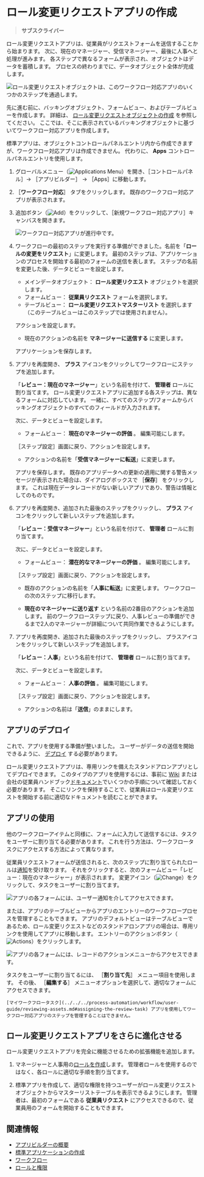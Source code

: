 # ロール変更リクエストアプリの作成

> **サブスクライバー**

ロール変更リクエストアプリは、従業員がリクエストフォームを送信することから始まります。 次に、現在のマネージャー、受信マネージャー、最後に人事へと処理が進みます。 各ステップで異なるフォームが表示され、オブジェクトはデータを蓄積します。 プロセスの終わりまでに、データオブジェクト全体が完成します。

![ロール変更リクエストオブジェクトは、このワークフロー対応アプリのいくつかのステップを通過します。](./creating-the-role-change-request-object/images/01.png)

先に進む前に、バッキングオブジェクト、フォームビュー、およびテーブルビューを作成します。 詳細は、 [ロール変更リクエストオブジェクトの作成](./creating-the-role-change-request-object.md) を参照してください。 ここでは、そこに表示されているバッキングオブジェクトに基づいてワークフロー対応アプリを作成します。

標準アプリは、オブジェクトコントロールパネルエントリ内から作成できますが、ワークフロー対応アプリは作成できません。 代わりに、 **Apps** コントロールパネルエントリを使用します。

1. グローバルメニュー（![Applications Menu](../../../images/icon-applications-menu.png)）を開き、［コントロールパネル］&rarr; ［アプリビルダー］ &rarr; ［Apps］に移動します。

1. ［**ワークフロー対応**］ タブをクリックします。 既存のワークフロー対応アプリが表示されます。

1. 追加ボタン（![Add](../../../images/icon-add.png)）をクリックして、［新規ワークフロー対応アプリ］キャンバスを開きます。

   ![ワークフロー対応アプリが進行中です。](./creating-a-workflow-powered-application/images/01.png)

1. ワークフローの最初のステップを実行する準備ができました。名前を「**ロールの変更をリクエスト**」に変更します。 最初のステップは、アプリケーションのプロセスを開始する最初のフォームの送信を表します。 ステップの名前を変更した後、データとビューを設定します。

   - メインデータオブジェクト： **ロール変更リクエスト** オブジェクトを選択します。
   - フォームビュー： **従業員リクエスト** フォームを選択します。
   - テーブルビュー： **ロール変更リクエストマスターリスト** を選択します（このテーブルビューはこのステップでは使用されません）。

   アクションを設定します。

   - 現在のアクションの名前を **マネージャーに送信する** に変更します。

   アプリケーションを保存します。

1. アプリを再度開き、 **プラス** アイコンをクリックしてワークフローにステップを追加します。

   「**レビュー：現在のマネージャー**」という名前を付けて、 **管理者** ロールに割り当てます。 ロール変更リクエストアプリに追加する各ステップは、異なるフォームに対応しています。 一緒に、すべてのステップ/フォームからバッキングオブジェクトのすべてのフィールドが入力されます。

   次に、データとビューを設定します。

   - フォームビュー： **現在のマネージャーの評価** 。 編集可能にします。

   ［ステップ設定］画面に戻り、アクションを設定します。

   - アクションの名前を「**受信マネージャーに転送**」に変更します。

   アプリを保存します。 既存のアプリデータへの更新の適用に関する警告メッセージが表示された場合は、ダイアログボックスで ［**保存**］ をクリックします。 これは現在データレコードがない新しいアプリであり、警告は情報としてのものです。

1. アプリを再度開き、追加された最後のステップをクリックし、 **プラス** アイコンをクリックして新しいステップを追加します。

   「**レビュー：受信マネージャー**」という名前を付けて、 **管理者** ロールに割り当てます。

   次に、データとビューを設定します。

   - フォームビュー： **潜在的なマネージャーの評価** 。 編集可能にします。

   ［ステップ設定］画面に戻り、アクションを設定します。

   - 既存のアクションの名前を「**人事に転送**」に変更します。 ワークフローの次のステップに移行します。

   - **現在のマネージャーに送り返す** という名前の2番目のアクションを追加します。 前のワークフローステップに戻り、人事レビューの準備ができるまで2人のマネージャーが詳細について共同作業できるようにします。

1. アプリを再度開き、追加された最後のステップをクリックし、 プラスアイコンをクリックして新しいステップを追加します。

   「**レビュー：人事**」という名前を付けて、 **管理者** ロールに割り当てます。

   次に、データとビューを設定します。

   - フォームビュー： **人事の評価** 。 編集可能にします。

   ［ステップ設定］画面に戻り、アクションを設定します。

   - アクションの名前は「**送信**」のままにします。

<a name="アプリのデプロイ" />

## アプリのデプロイ

これで、アプリを使用する準備が整いました。 ユーザーがデータの送信を開始できるように、 [デプロイ](./creating-a-standard-application.md#deploying-the-application) する必要があります。

ロール変更リクエストアプリは、専用リンクを備えたスタンドアロンアプリとしてデプロイできます。 このタイプのアプリを使用するには、事前に [Wiki](../../../collaboration-and-social/collaboration-and-social-overview.md#wiki) または会社の従業員ハンドブック[ドキュメント](../../../content-authoring-and-management/documents-and-media/documents-and-media-overview.md)でいくつかの手順について確認しておく必要があります。 そこにリンクを保持することで、従業員はロール変更リクエストを開始する前に適切なドキュメントを読むことができます。

<a name="アプリの使用" />

## アプリの使用

他のワークフローアイテムと同様に、フォームに入力して送信するには、タスクをユーザーに割り当てる必要があります。 これを行う方法は、ワークフロータスクにアクセスする方法によって異なります。

従業員リクエストフォームが送信されると、次のステップに割り当てられたロールは[通知](../../../collaboration-and-social/notifications-and-requests/user-guide/managing-notifications-and-requests.md)を受け取ります。 それをクリックすると、次のフォームビュー「レビュー：現在のマネージャー」が表示されます。 変更アイコン（![Change](../../../images/icon-change.png)）をクリックして、タスクをユーザーに割り当てます。

![アプリの各フォームには、ユーザー通知を介してアクセスできます。](./creating-a-workflow-powered-application/images/03.png)

または、アプリのテーブルビューからアプリのエントリーのワークフロープロセスを管理することもできます。 アプリのデフォルトビューはテーブルビューであるため、ロール変更リクエストなどのスタンドアロンアプリの場合は、専用リンクを使用してアプリに移動します。 エントリーのアクションボタン（![Actions](../../../images/icon-actions.png)）をクリックします。

![アプリの各フォームには、レコードのアクションメニューからアクセスできます。](./creating-the-role-change-request-app/images/04.png)

タスクをユーザーに割り当てるには、 ［**割り当て先**］ メニュー項目を使用します。 その後、 ［**編集する**］ メニューオプションを選択して、適切なフォームにアクセスできます。

```{note}
[マイワークフロータスク](../../../process-automation/workflow/user-guide/reviewing-assets.md#assigning-the-review-task) アプリを使用してワークフロー対応アプリのステップを管理することはできません。
```

<a name="ロール変更リクエストアプリをさらに進化させる" />

## ロール変更リクエストアプリをさらに進化させる

ロール変更リクエストアプリを完全に機能させるための拡張機能を追加します。

1. マネージャーと人事用の[ロールを作成](../../../users-and-permissions/roles-and-permissions/understanding-roles-and-permissions.md)します。 管理者ロールを使用するのではなく、各ロールに適切な手順を割り当てます。

2. 標準アプリを作成して、適切な権限を持つユーザーがロール変更リクエストオブジェクトからマスターリストテーブルを表示できるようにします。 管理者は、最初のフォームである **従業員リクエスト** にアクセスできるので、従業員用のフォームを開始することもできます。

<a name="関連情報" />

## 関連情報

* [アプリビルダーの概要](./app-builder-overview.md)
* [標準アプリケーションの作成](./creating-a-standard-application.md)
* [ワークフロー](../../../process-automation/workflow/introduction-to-workflow.md)
* [ロールと権限](../../../users-and-permissions/roles-and-permissions/understanding-roles-and-permissions.md)
